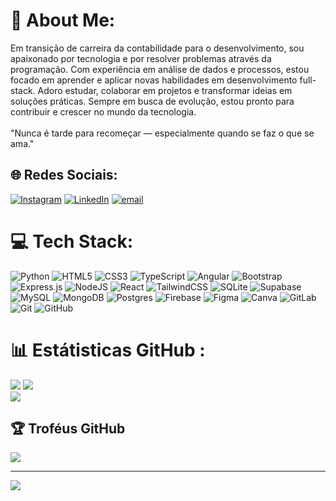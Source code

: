 # 💫 About Me:
Em transição de carreira da contabilidade para o desenvolvimento, sou apaixonado por tecnologia e por resolver problemas através da programação. Com experiência em análise de dados e processos, estou focado em aprender e aplicar novas habilidades em desenvolvimento full-stack. Adoro estudar, colaborar em projetos e transformar ideias em soluções práticas. Sempre em busca de evolução, estou pronto para contribuir e crescer no mundo da tecnologia.<br><br>"Nunca é tarde para recomeçar — especialmente quando se faz o que se ama."


## 🌐 Redes Sociais:
[![Instagram](https://img.shields.io/badge/Instagram-%23E4405F.svg?logo=Instagram&logoColor=white)](https://instagram.com/https://www.instagram.com/devpabloh/) [![LinkedIn](https://img.shields.io/badge/LinkedIn-%230077B5.svg?logo=linkedin&logoColor=white)](https://linkedin.com/in/https://www.linkedin.com/in/pablo-henrique-245709207/) [![email](https://img.shields.io/badge/Email-D14836?logo=gmail&logoColor=white)](mailto:devpabloh@gmail.com) 
<br/>
# 💻 Tech Stack:
![Python](https://img.shields.io/badge/python-3670A0?style=for-the-badge&logo=python&logoColor=ffdd54) ![HTML5](https://img.shields.io/badge/html5-%23E34F26.svg?style=for-the-badge&logo=html5&logoColor=white) ![CSS3](https://img.shields.io/badge/css3-%231572B6.svg?style=for-the-badge&logo=css3&logoColor=white) ![TypeScript](https://img.shields.io/badge/typescript-%23007ACC.svg?style=for-the-badge&logo=typescript&logoColor=white) ![Angular](https://img.shields.io/badge/angular-%23DD0031.svg?style=for-the-badge&logo=angular&logoColor=white) ![Bootstrap](https://img.shields.io/badge/bootstrap-%238511FA.svg?style=for-the-badge&logo=bootstrap&logoColor=white) ![Express.js](https://img.shields.io/badge/express.js-%23404d59.svg?style=for-the-badge&logo=express&logoColor=%2361DAFB) ![NodeJS](https://img.shields.io/badge/node.js-6DA55F?style=for-the-badge&logo=node.js&logoColor=white) ![React](https://img.shields.io/badge/react-%2320232a.svg?style=for-the-badge&logo=react&logoColor=%2361DAFB) ![TailwindCSS](https://img.shields.io/badge/tailwindcss-%2338B2AC.svg?style=for-the-badge&logo=tailwind-css&logoColor=white) ![SQLite](https://img.shields.io/badge/sqlite-%2307405e.svg?style=for-the-badge&logo=sqlite&logoColor=white) ![Supabase](https://img.shields.io/badge/Supabase-3ECF8E?style=for-the-badge&logo=supabase&logoColor=white) ![MySQL](https://img.shields.io/badge/mysql-4479A1.svg?style=for-the-badge&logo=mysql&logoColor=white) ![MongoDB](https://img.shields.io/badge/MongoDB-%234ea94b.svg?style=for-the-badge&logo=mongodb&logoColor=white) ![Postgres](https://img.shields.io/badge/postgres-%23316192.svg?style=for-the-badge&logo=postgresql&logoColor=white) ![Firebase](https://img.shields.io/badge/firebase-a08021?style=for-the-badge&logo=firebase&logoColor=ffcd34) ![Figma](https://img.shields.io/badge/figma-%23F24E1E.svg?style=for-the-badge&logo=figma&logoColor=white) ![Canva](https://img.shields.io/badge/Canva-%2300C4CC.svg?style=for-the-badge&logo=Canva&logoColor=white) ![GitLab](https://img.shields.io/badge/gitlab-%23181717.svg?style=for-the-badge&logo=gitlab&logoColor=white) ![Git](https://img.shields.io/badge/git-%23F05033.svg?style=for-the-badge&logo=git&logoColor=white) ![GitHub](https://img.shields.io/badge/github-%23121011.svg?style=for-the-badge&logo=github&logoColor=white)
<br/>
# 📊 Estátisticas GitHub :
![](https://github-readme-stats.vercel.app/api?username=devpabloh&theme=shadow_blue&hide_border=false&include_all_commits=true&count_private=true)
![](https://github-readme-streak-stats.herokuapp.com/?user=devpabloh&theme=shadow_blue&hide_border=false)<br/>
![](https://github-readme-stats.vercel.app/api/top-langs/?username=devpabloh&theme=shadow_blue&hide_border=false&include_all_commits=true&count_private=true&layout=compact)


## 🏆 Troféus GitHub
![](https://github-profile-trophy.vercel.app/?username=devpabloh&theme=shadow_blue&no-frame=false&no-bg=false&margin-w=4)

---
[![](https://visitcount.itsvg.in/api?id=devpabloh&icon=6&color=0)](https://visitcount.itsvg.in)

<!-- Proudly created with GPRM ( https://gprm.itsvg.in ) -->

